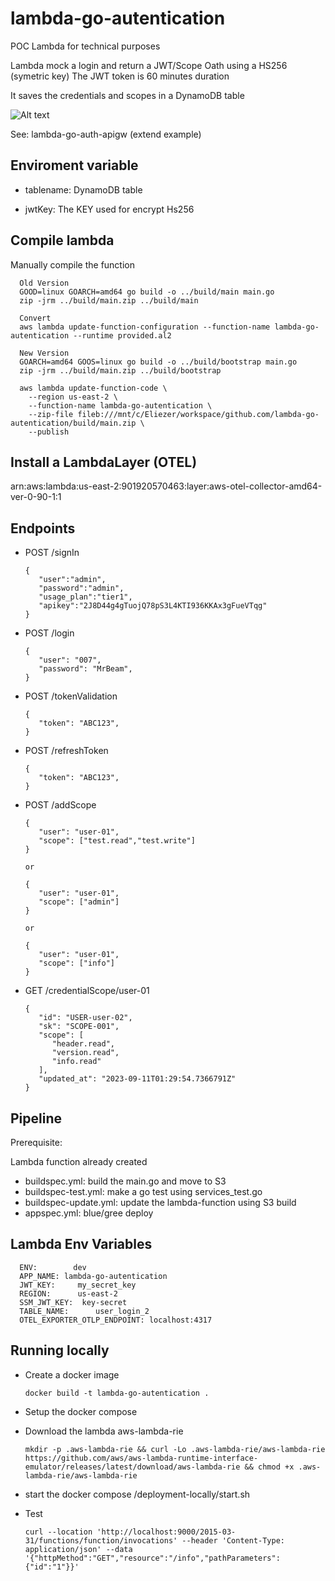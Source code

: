 # lambda-go-autentication

POC Lambda for technical purposes

Lambda mock a login and return a JWT/Scope Oath using a HS256 (symetric key) The JWT token is 60 minutes duration

It saves the credentials and scopes in a DynamoDB table

![Alt text](/assets/image.png)

See: lambda-go-auth-apigw (extend example)

## Enviroment variable

+ tablename: DynamoDB table

+ jwtKey: The KEY used for encrypt Hs256

## Compile lambda

   Manually compile the function

      Old Version 
      GOOD=linux GOARCH=amd64 go build -o ../build/main main.go
      zip -jrm ../build/main.zip ../build/main

      Convert
      aws lambda update-function-configuration --function-name lambda-go-autentication --runtime provided.al2

      New Version
      GOARCH=amd64 GOOS=linux go build -o ../build/bootstrap main.go
      zip -jrm ../build/main.zip ../build/bootstrap

      aws lambda update-function-code \
        --region us-east-2 \
        --function-name lambda-go-autentication \
        --zip-file fileb:///mnt/c/Eliezer/workspace/github.com/lambda-go-autentication/build/main.zip \
        --publish

## Install a LambdaLayer (OTEL)

arn:aws:lambda:us-east-2:901920570463:layer:aws-otel-collector-amd64-ver-0-90-1:1

## Endpoints

+ POST /signIn

      {
         "user":"admin",
         "password":"admin",
         "usage_plan":"tier1",
         "apikey":"2J8D44g4gTuojQ78pS3L4KTI936KKAx3gFueVTqg"
      }

+ POST /login

      {
         "user": "007",
         "password": "MrBeam",
      }

+ POST /tokenValidation

      {
         "token": "ABC123",
      }

+ POST /refreshToken

      {
         "token": "ABC123",
      }

+ POST /addScope

      {
         "user": "user-01",
         "scope": ["test.read","test.write"]
      }

      or

      {
         "user": "user-01",
         "scope": ["admin"]
      }

      or

      {
         "user": "user-01",
         "scope": ["info"]
      }

+ GET /credentialScope/user-01

      {
         "id": "USER-user-02",
         "sk": "SCOPE-001",
         "scope": [
            "header.read",
            "version.read",
            "info.read"
         ],
         "updated_at": "2023-09-11T01:29:54.7366791Z"
      }

## Pipeline

Prerequisite: 

Lambda function already created

+ buildspec.yml: build the main.go and move to S3
+ buildspec-test.yml: make a go test using services_test.go
+ buildspec-update.yml: update the lambda-function using S3 build
+ appspec.yml: blue/gree deploy

## Lambda Env Variables

      ENV:        dev  
      APP_NAME:	lambda-go-autentication
      JWT_KEY:	   my_secret_key
      REGION:	   us-east-2
      SSM_JWT_KEY:	key-secret
      TABLE_NAME:	   user_login_2
      OTEL_EXPORTER_OTLP_ENDPOINT: localhost:4317

## Running locally

+ Create a docker image

      docker build -t lambda-go-autentication .

+ Setup the docker compose
+ Download the lambda aws-lambda-rie

      mkdir -p .aws-lambda-rie && curl -Lo .aws-lambda-rie/aws-lambda-rie https://github.com/aws/aws-lambda-runtime-interface-emulator/releases/latest/download/aws-lambda-rie && chmod +x .aws-lambda-rie/aws-lambda-rie

+ start the docker compose
   /deployment-locally/start.sh

+ Test

      curl --location 'http://localhost:9000/2015-03-31/functions/function/invocations' --header 'Content-Type: application/json' --data '{"httpMethod":"GET","resource":"/info","pathParameters": {"id":"1"}}'